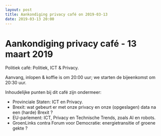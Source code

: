 ```yaml
---
layout: post
title: Aankondiging privacy café on 2019-03-13
date: 2019-03-13 20:00
---
```


# Aankondiging privacy café - 13 maart 2019 

Politiek café: Politiek, ICT & Privacy.

Aanvang, inlopen & koffie is om 20:00 uur; we starten de bijeenkomst om 20:30 uur.

Inhoudelijke punten bij dit café zijn ondermeer:
* Provinciale Staten: ICT en Privacy.
* Brexit: wat gebeurt er met onze privacy en onze (opgeslagen) data na een (harde) Brexit ?
* EU-parlement: ICT, Privacy en Technische Trends, zoals AI en robots.
* GroenLinks contra Forum voor Democratie: energietransitie of groene gekte ?

